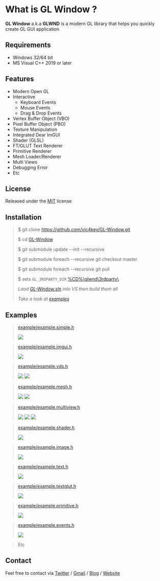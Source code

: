 
# What is GL Window ?

**GL Window** a.k.a **GLWND** is a modern GL library that helps you quickly create GL GUI application

## Requirements

* Windows 32/64 bit
* MS Visual C++ 2019 or later

## Features
* Modern Open GL
* Interactive
  * Keyboard Events
  * Mouse Events
  * Drag & Drop Events
 * Vertex Buffer Object (VBO)
 * Pixel Buffer Object (PBO)
 * Texture Manipulation
 * Integrated Dear ImGUI
 * Shader (GLSL)
 * FT/GLUT Text Renderer
 * Primitive Renderer
 * Mesh Loader/Renderer
 * Multi Views
 * Debugging Error
 * Etc

## License

Released under the [MIT](LICENSE.md) license

## Installation

>$ git clone https://github.com/vic4key/GL-Window.git
>
>$ cd [GL-Window](https://github.com/vic4key/GL-Window)
>
>$ git submodule update --init --recursive
>
>$ git submodule foreach --recursive git checkout master
>
>$ git submodule foreach --recursive git pull
>
>$ setx `GL_3RDPARTY_DIR` [%CD%\\glwnd\\3rdparty\\](https://github.com/vic4key/gl-3rdparty)
>
> *Load [GL-Window.sln](https://github.com/vic4key/GL-Window/blob/master/GL-Window.sln) into VS then build them all*
>
> *Take a look at [examples](example)*

## Examples

>[example/example.simple.h](example/example.simple.h)
>
>![](screenshots/example.simple.png?)

>[example/example.imgui.h](example/example.imgui.h)
>
>![](screenshots/example.imgui.png?)

>[example/example.vds.h](example/example.vds.h)
>
>![](screenshots/example.vds-2a.png?)
>![](screenshots/example.vds-4a.png?)

>[example/example.mesh.h](example/example.mesh.h)
>
>![](screenshots/example.mesh-1.png?)
>![](screenshots/example.mesh-2.png?)

>[example/example.multiview.h](example/example.multiview.h)
>
>![](screenshots/example.multiview-2x2.png?)
>![](screenshots/example.multiview-2x1.png?)
>![](screenshots/example.multiview-1x2.png?)

>[example/example.shader.h](example/example.shader.h)
>
>![](screenshots/example.shader.png?)

>[example/example.image.h](example/example.image.h)
>
>![](screenshots/example.image.png?)

>[example/example.text.h](example/example.text.h)
>
>![](screenshots/example.text.png?)

>[example/example.textglut.h](example/example.textglut.h)
>
>![](screenshots/example.textglut.png?)

>[example/example.primitive.h](example/example.primitive.h)
>
>![](screenshots/example.primitive.png?)

>[example/example.events.h](example/example.events.h)
>
>![](screenshots/example.events.png?)

>Etc

## Contact
Feel free to contact via [Twitter](https://twitter.com/vic4key) / [Gmail](mailto:vic4key@gmail.com) / [Blog](https://blog.vic.onl/) / [Website](https://vic.onl/)